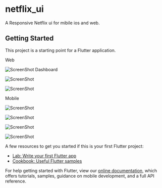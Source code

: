 # netflix_ui

A Responsive Netflix ui for mibile ios and web.

## Getting Started

This project is a starting point for a Flutter application.

Web

![ScreenShot](https://github.com/orangeztorm/netflix_ui/blob/master/assets/images/Screenshot%202021-04-13%20at%2011.08.52%20AM.png)
Dashboard

![ScreenShot](https://github.com/orangeztorm/netflix_ui/blob/master/assets/images/Screenshot%202021-04-13%20at%2011.09.00%20AM.png)


![ScreenShot](https://github.com/orangeztorm/netflix_ui/blob/master/assets/images/Screenshot%202021-04-13%20at%2011.09.05%20AM.png)

Mobile

![ScreenShot](https://github.com/orangeztorm/netflix_ui/blob/master/assets/images/Screenshot_1618273970.png)


![ScreenShot](https://github.com/orangeztorm/netflix_ui/blob/master/assets/images/Screenshot_1618307454.png)


![ScreenShot](https://github.com/orangeztorm/netflix_ui/blob/master/assets/images/Screenshot_1618307459.png)


![ScreenShot](https://github.com/orangeztorm/netflix_ui/blob/master/assets/images/Screenshot_1618307463.png)

A few resources to get you started if this is your first Flutter project:

- [Lab: Write your first Flutter app](https://flutter.dev/docs/get-started/codelab)
- [Cookbook: Useful Flutter samples](https://flutter.dev/docs/cookbook)

For help getting started with Flutter, view our
[online documentation](https://flutter.dev/docs), which offers tutorials,
samples, guidance on mobile development, and a full API reference.
